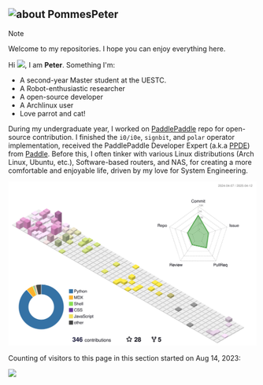  
 ## <img width="45" alt="about" src="https://raw.github.com/elizarov/elizarov/master/about.png"> PommesPeter
 
<!--  <img align="right" width="300" src="https://i.imgur.com/ugWb6BU.gif" /> -->
 
<!--  ### I Love <span style="color:red">❤</span> the DeepLearning<span style="color:white"></span> and Computer Vision<span style="color:white">👀</span> -->
<!-- ![PommesPeter](https://visitor-badge.glitch.me/badge?page_id=PommesPeter.PommesPeter) -->

<!-- <div align="center">
😎 About Me
</div>
-->

> [!NOTE]
> Welcome to my repositories. I hope you can enjoy everything here.

Hi <img src="https://media.giphy.com/media/hvRJCLFzcasrR4ia7z/giphy.gif" width="14px">, I am **Peter**. Something I'm:
- A second-year Master student at the UESTC.
- A Robot-enthusiastic researcher
- A open-source developer
- A Archlinux user
- Love parrot and cat!

During my undergraduate year, I worked on [PaddlePaddle](https://github.com/PaddlePaddle/Paddle) repo for open-source contribution. I finished the `i0/i0e`, `signbit`, and `polar` operator implementation, received the PaddlePaddle Developer Expert (a.k.a [PPDE](https://www.paddlepaddle.org.cn/ppde)) from [Paddle](https://www.paddlepaddle.org.cn). Before this, I often tinker with various Linux distributions (Arch Linux, Ubuntu, etc.), Software-based routers, and NAS, for creating a more comfortable and enjoyable life, driven by my love for System Engineering.

<div style="text-align: center;">
<!-- <b> -->
<!--     <image src="https://github-readme-stats.vercel.app/api?username=pommespeter&show_icons=true&theme=tokyonight" height=150></image>
    <image src="https://github-readme-stats.vercel.app/api/top-langs/?username=pommespeter&layout=compact&theme=tokyonight&hide=html" height=150></image> -->
<!--  <img align="" height="138px" src="https://github-readme-stats.vercel.app/api?username=pommespeter&hide_title=true&hide_border=true&show_icons=true&include_all_commits=true&line_height=21&bg_color=0,EC6C6C,FFD479,FFFC79,73FA79&theme=graywhite&locale=en" />
 <img align="" height="138px" src="https://github-readme-stats.vercel.app/api/top-langs/?username=pommespeter&hide=Tex,c,javascript,html,Makefile&langs_count=8&hide_title=true&hide_border=true&layout=compact&bg_color=0,73FA79,73FDFF,D783FF&theme=graywhite&locale=en" /> -->
<!-- </b> -->

![PommesPeter](./profile-3d-contrib/profile-season-animate.svg)
 
 </div>

Counting of visitors to this page in this section started on Aug 14, 2023:

![](https://count.getloli.com/get/@PommesPeter.github.readme)
</br>

<!-- <image src="https://github-profile-trophy.vercel.app/?username=pommespeter&theme=dracula&column=8"/> -->
<!-- <br></br> -->

<!-- Currently Working on: -->
<!-- <p align="center"><image src="imgs/python.png"/></p> -->
<!-- ![C](https://img.shields.io/badge/C-%23A8B9CC.svg?&style=for-the-badge&logo=c&logoColor=black) ![Python](https://img.shields.io/badge/python-%23007ACC.svg?&style=for-the-badge&logo=python&logoColor=white) ![C++](https://img.shields.io/badge/c++-%23007ACC.svg?&style=for-the-badge&logo=c%2b%2b&logoColor=white)      -->
<!-- ![OpenCV](https://img.shields.io/badge/OpenCV%20-%233776AB.svg?&style=for-the-badge&logo=opencv&logoColor=white) ![PCL](https://img.shields.io/badge/PCL%20-%233776AB.svg?&style=for-the-badge&logo=&logoColor=white)   -->
<!-- ![VS Code](https://img.shields.io/badge/Visual%20Studio%20Code-%2300599C.svg?&style=for-the-badge&logo=visual-studio-code&logoColor=white)   -->
<!-- ![pycharm](https://img.shields.io/badge/pycharm%20-%213982B6.svg?&style=for-the-badge&logo=pycharm&logoColor=white) ![Linux](https://img.shields.io/badge/Arch%20Linux-%213982B6.svg?&style=for-the-badge&logo=arch-linux&logoColor=white)   -->
<!-- ![HTML5](https://img.shields.io/badge/html5%20-%23E34F26.svg?&style=for-the-badge&logo=html5&logoColor=white) ![Git](https://img.shields.io/badge/git-%23f05032.svg?&style=for-the-badge&logo=git&logoColor=white) ![Pytorch](https://img.shields.io/badge/pytorch-%23EE4C2C.svg?&style=for-the-badge&logo=pytorch&logoColor=white)   -->
<!-- ![Markdown](https://img.shields.io/badge/markdown-%23000000.svg?&style=for-the-badge&logo=markdown&logoColor=white) ![Shell Script](https://img.shields.io/badge/shell_script%20-%23121011.svg?&style=for-the-badge&logo=gnu-bash&logoColor=white) -->

<!--![Docker](https://img.shields.io/badge/Docker-%232496ED.svg?&style=for-the-badge&logo=docker&logoColor=white) -->
<!-- <b>
<image src="imgs/python.png"></image>
</b>
<b>
<image src="imgs/c++.png" width=175></image>
</b> -->

